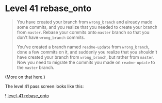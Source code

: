 
# Level 41 rebase_onto

> You have created your branch from `wrong_branch` and already made some commits, and you realize that you needed to create your branch from `master`. Rebase your commits onto `master` branch so that you don't have `wrong_branch` commits.
> 
> You've created a branch named `readme-update` from `wrong_branch`, done a few commits on it, and suddenly you realize that you shouldn't have created your branch from `wrong_branch`, but rather from `master`. Now you need to migrate the commits you made on `readme-update` to the `master` branch.

(More on that here.)

The level 41 pass screen looks like this:

! [level-41 rebase_onto](images/level-41-rebase-onto.png)
